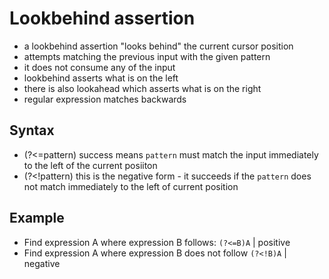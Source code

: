 # Lookbehind assertion

- a lookbehind assertion "looks behind" the current cursor position
- attempts matching the previous input with the given pattern
- it does not consume any of the input
- lookbehind asserts what is on the left
- there is also lookahead which asserts what is on the right
- regular expression matches backwards

## Syntax 
- (?<=pattern) success means `pattern` must match the input immediately to the left of the current posiiton
- (?<!pattern) this is the negative form - it succeeds if the `pattern` does not match immediately to the left of current position

## Example
- Find expression A where expression B follows: `(?<=B)A` | positive
- Find expression A where expression B does not follow `(?<!B)A` | negative


